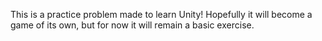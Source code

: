 This is a practice problem made to learn Unity! Hopefully it will become a game of its own, but for now it will remain a basic exercise.